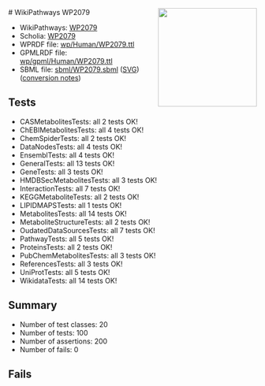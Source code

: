 <img style="float: right; width: 200px" src="../logo.png" />
# WikiPathways WP2079

* WikiPathways: [WP2079](https://identifiers.org/wikipathways:WP2079)
* Scholia: [WP2079](https://scholia.toolforge.org/wikipathways/WP2079)
* WPRDF file: [wp/Human/WP2079.ttl](../wp/Human/WP2079.ttl)
* GPMLRDF file: [wp/gpml/Human/WP2079.ttl](../wp/gpml/Human/WP2079.ttl)
* SBML file: [sbml/WP2079.sbml](../sbml/WP2079.sbml) ([SVG](../sbml/WP2079.svg)) ([conversion notes](../sbml/WP2079.txt))

## Tests
* CASMetabolitesTests: all 2 tests OK!
* ChEBIMetabolitesTests: all 4 tests OK!
* ChemSpiderTests: all 2 tests OK!
* DataNodesTests: all 4 tests OK!
* EnsemblTests: all 4 tests OK!
* GeneralTests: all 13 tests OK!
* GeneTests: all 3 tests OK!
* HMDBSecMetabolitesTests: all 3 tests OK!
* InteractionTests: all 7 tests OK!
* KEGGMetaboliteTests: all 2 tests OK!
* LIPIDMAPSTests: all 1 tests OK!
* MetabolitesTests: all 14 tests OK!
* MetaboliteStructureTests: all 2 tests OK!
* OudatedDataSourcesTests: all 7 tests OK!
* PathwayTests: all 5 tests OK!
* ProteinsTests: all 2 tests OK!
* PubChemMetabolitesTests: all 3 tests OK!
* ReferencesTests: all 3 tests OK!
* UniProtTests: all 5 tests OK!
* WikidataTests: all 14 tests OK!


## Summary

* Number of test classes: 20
* Number of tests: 100
* Number of assertions: 200
* Number of fails: 0

## Fails

